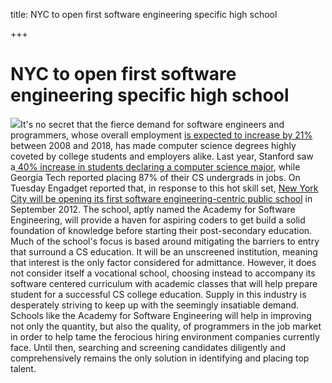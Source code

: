 title: NYC to open first software engineering specific high school

+++

# NYC to open first software engineering specific high school

![](http://www.computerclasses.org/organization_files/2878/computer_science_degree.jpg)It's no secret that the fierce demand for software engineers and programmers, whose overall employment [is expected to increase by 21%](http://www.bls.gov/oco/ocos303.htm#outlook) between 2008 and 2018, has made computer science degrees highly coveted by college students and employers alike. Last year, Stanford saw a[ 40% increase in students declaring a computer science major](http://www.cio.com/article/551115/Want_a_Job_Get_a_Computer_Science_Degree), while Georgia Tech reported placing 87% of their CS undergrads in jobs. On Tuesday Engadget reported that, in response to this hot skill set, [New York City will be opening its first software engineering-centric public school](http://www.engadget.com/2012/01/17/nyc-opening-its-first-pubic-high-school-dedicated-to-software-en/) in September 2012. The school, aptly named the Academy for Software Engineering, will provide a haven for aspiring coders to get build a solid foundation of knowledge before starting their post-secondary education. Much of the school's focus is based around mitigating the barriers to entry that surround a CS education. It will be an unscreened institution, meaning that interest is the only factor considered for admittance. However, it does not consider itself a vocational school, choosing instead to accompany its software centered curriculum with academic classes that will help prepare student for a successful CS college education. Supply in this industry is desperately striving to keep up with the seemingly insatiable demand. Schools like the Academy for Software Engineering will help in improving not only the quantity, but also the quality, of programmers in the job market in order to help tame the ferocious hiring environment companies currently face. Until then, searching and screening candidates diligently and comprehensively remains the only solution in identifying and placing top talent.
